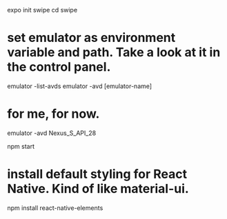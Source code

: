 expo init swipe
cd swipe

# set emulator as environment variable and path.  Take a look at it in the control panel.
emulator -list-avds
emulator -avd [emulator-name]
# for me, for now.
emulator -avd Nexus_S_API_28

npm start

# install default styling for React Native.  Kind of like material-ui.
npm install react-native-elements

